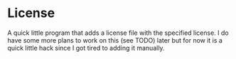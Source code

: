 # License

A quick little program that adds a license file with the specified license.
I do have some more plans to work on this (see TODO) later but for now it is
a quick little hack since I got tired to adding it manually.
